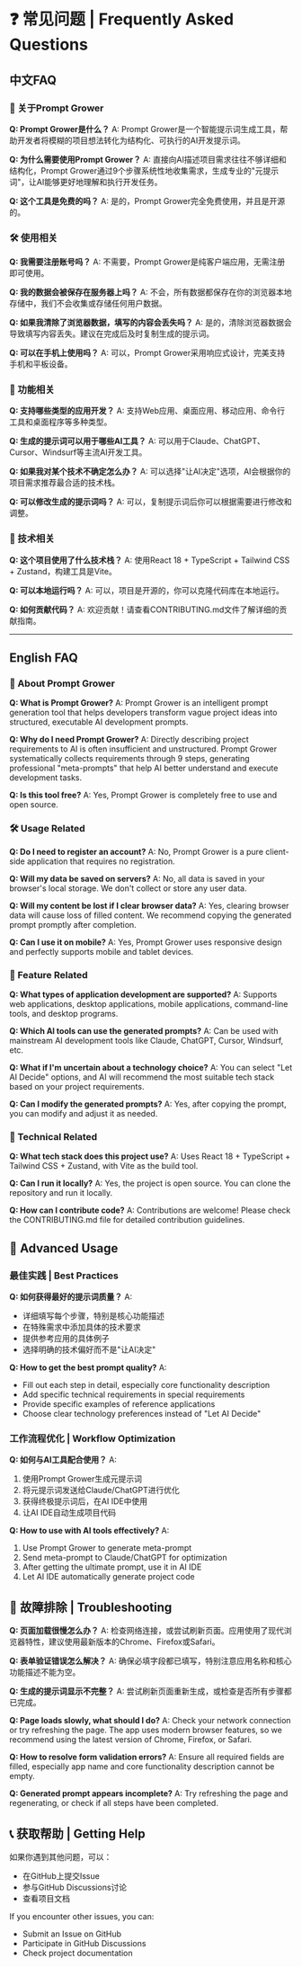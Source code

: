 # ❓ 常见问题 | Frequently Asked Questions

## 中文FAQ

### 🤔 关于Prompt Grower

**Q: Prompt Grower是什么？**
A: Prompt Grower是一个智能提示词生成工具，帮助开发者将模糊的项目想法转化为结构化、可执行的AI开发提示词。

**Q: 为什么需要使用Prompt Grower？**
A: 直接向AI描述项目需求往往不够详细和结构化，Prompt Grower通过9个步骤系统性地收集需求，生成专业的"元提示词"，让AI能够更好地理解和执行开发任务。

**Q: 这个工具是免费的吗？**
A: 是的，Prompt Grower完全免费使用，并且是开源的。

### 🛠 使用相关

**Q: 我需要注册账号吗？**
A: 不需要，Prompt Grower是纯客户端应用，无需注册即可使用。

**Q: 我的数据会被保存在服务器上吗？**
A: 不会，所有数据都保存在你的浏览器本地存储中，我们不会收集或存储任何用户数据。

**Q: 如果我清除了浏览器数据，填写的内容会丢失吗？**
A: 是的，清除浏览器数据会导致填写内容丢失。建议在完成后及时复制生成的提示词。

**Q: 可以在手机上使用吗？**
A: 可以，Prompt Grower采用响应式设计，完美支持手机和平板设备。

### 🎯 功能相关

**Q: 支持哪些类型的应用开发？**
A: 支持Web应用、桌面应用、移动应用、命令行工具和桌面程序等多种类型。

**Q: 生成的提示词可以用于哪些AI工具？**
A: 可以用于Claude、ChatGPT、Cursor、Windsurf等主流AI开发工具。

**Q: 如果我对某个技术不确定怎么办？**
A: 可以选择"让AI决定"选项，AI会根据你的项目需求推荐最合适的技术栈。

**Q: 可以修改生成的提示词吗？**
A: 可以，复制提示词后你可以根据需要进行修改和调整。

### 🔧 技术相关

**Q: 这个项目使用了什么技术栈？**
A: 使用React 18 + TypeScript + Tailwind CSS + Zustand，构建工具是Vite。

**Q: 可以本地运行吗？**
A: 可以，项目是开源的，你可以克隆代码库在本地运行。

**Q: 如何贡献代码？**
A: 欢迎贡献！请查看CONTRIBUTING.md文件了解详细的贡献指南。

---

## English FAQ

### 🤔 About Prompt Grower

**Q: What is Prompt Grower?**
A: Prompt Grower is an intelligent prompt generation tool that helps developers transform vague project ideas into structured, executable AI development prompts.

**Q: Why do I need Prompt Grower?**
A: Directly describing project requirements to AI is often insufficient and unstructured. Prompt Grower systematically collects requirements through 9 steps, generating professional "meta-prompts" that help AI better understand and execute development tasks.

**Q: Is this tool free?**
A: Yes, Prompt Grower is completely free to use and open source.

### 🛠 Usage Related

**Q: Do I need to register an account?**
A: No, Prompt Grower is a pure client-side application that requires no registration.

**Q: Will my data be saved on servers?**
A: No, all data is saved in your browser's local storage. We don't collect or store any user data.

**Q: Will my content be lost if I clear browser data?**
A: Yes, clearing browser data will cause loss of filled content. We recommend copying the generated prompt promptly after completion.

**Q: Can I use it on mobile?**
A: Yes, Prompt Grower uses responsive design and perfectly supports mobile and tablet devices.

### 🎯 Feature Related

**Q: What types of application development are supported?**
A: Supports web applications, desktop applications, mobile applications, command-line tools, and desktop programs.

**Q: Which AI tools can use the generated prompts?**
A: Can be used with mainstream AI development tools like Claude, ChatGPT, Cursor, Windsurf, etc.

**Q: What if I'm uncertain about a technology choice?**
A: You can select "Let AI Decide" options, and AI will recommend the most suitable tech stack based on your project requirements.

**Q: Can I modify the generated prompts?**
A: Yes, after copying the prompt, you can modify and adjust it as needed.

### 🔧 Technical Related

**Q: What tech stack does this project use?**
A: Uses React 18 + TypeScript + Tailwind CSS + Zustand, with Vite as the build tool.

**Q: Can I run it locally?**
A: Yes, the project is open source. You can clone the repository and run it locally.

**Q: How can I contribute code?**
A: Contributions are welcome! Please check the CONTRIBUTING.md file for detailed contribution guidelines.

## 🚀 Advanced Usage

### 最佳实践 | Best Practices

**Q: 如何获得最好的提示词质量？**
A: 
- 详细填写每个步骤，特别是核心功能描述
- 在特殊需求中添加具体的技术要求
- 提供参考应用的具体例子
- 选择明确的技术偏好而不是"让AI决定"

**Q: How to get the best prompt quality?**
A:
- Fill out each step in detail, especially core functionality description
- Add specific technical requirements in special requirements
- Provide specific examples of reference applications
- Choose clear technology preferences instead of "Let AI Decide"

### 工作流程优化 | Workflow Optimization

**Q: 如何与AI工具配合使用？**
A:
1. 使用Prompt Grower生成元提示词
2. 将元提示词发送给Claude/ChatGPT进行优化
3. 获得终极提示词后，在AI IDE中使用
4. 让AI IDE自动生成项目代码

**Q: How to use with AI tools effectively?**
A:
1. Use Prompt Grower to generate meta-prompt
2. Send meta-prompt to Claude/ChatGPT for optimization
3. After getting the ultimate prompt, use it in AI IDE
4. Let AI IDE automatically generate project code

## 🐛 故障排除 | Troubleshooting

**Q: 页面加载很慢怎么办？**
A: 检查网络连接，或尝试刷新页面。应用使用了现代浏览器特性，建议使用最新版本的Chrome、Firefox或Safari。

**Q: 表单验证错误怎么解决？**
A: 确保必填字段都已填写，特别注意应用名称和核心功能描述不能为空。

**Q: 生成的提示词显示不完整？**
A: 尝试刷新页面重新生成，或检查是否所有步骤都已完成。

**Q: Page loads slowly, what should I do?**
A: Check your network connection or try refreshing the page. The app uses modern browser features, so we recommend using the latest version of Chrome, Firefox, or Safari.

**Q: How to resolve form validation errors?**
A: Ensure all required fields are filled, especially app name and core functionality description cannot be empty.

**Q: Generated prompt appears incomplete?**
A: Try refreshing the page and regenerating, or check if all steps have been completed.

## 📞 获取帮助 | Getting Help

如果你遇到其他问题，可以：
- 在GitHub上提交Issue
- 参与GitHub Discussions讨论
- 查看项目文档

If you encounter other issues, you can:
- Submit an Issue on GitHub
- Participate in GitHub Discussions
- Check project documentation